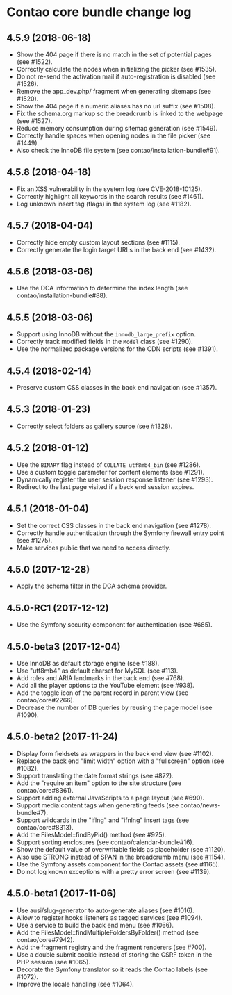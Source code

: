 # Contao core bundle change log

## 4.5.9 (2018-06-18)

 * Show the 404 page if there is no match in the set of potential pages (see #1522).
 * Correctly calculate the nodes when initializing the picker (see #1535).
 * Do not re-send the activation mail if auto-registration is disabled (see #1526).
 * Remove the app_dev.php/ fragment when generating sitemaps (see #1520).
 * Show the 404 page if a numeric aliases has no url suffix (see #1508).
 * Fix the schema.org markup so the breadcrumb is linked to the webpage (see #1527).
 * Reduce memory consumption during sitemap generation (see #1549).
 * Correctly handle spaces when opening nodes in the file picker (see #1449).
 * Also check the InnoDB file system (see contao/installation-bundle#91).

## 4.5.8 (2018-04-18)

 * Fix an XSS vulnerability in the system log (see CVE-2018-10125).
 * Correctly highlight all keywords in the search results (see #1461).
 * Log unknown insert tag (flags) in the system log (see #1182).

## 4.5.7 (2018-04-04)

 * Correctly hide empty custom layout sections (see #1115).
 * Correctly generate the login target URLs in the back end (see #1432).

## 4.5.6 (2018-03-06)

 * Use the DCA information to determine the index length (see contao/installation-bundle#88).

## 4.5.5 (2018-03-06)

 * Support using InnoDB without the `innodb_large_prefix` option.
 * Correctly track modified fields in the `Model` class (see #1290).
 * Use the normalized package versions for the CDN scripts (see #1391).

## 4.5.4 (2018-02-14)

 * Preserve custom CSS classes in the back end navigation (see #1357).

## 4.5.3 (2018-01-23)

 * Correctly select folders as gallery source (see #1328).

## 4.5.2 (2018-01-12)

 * Use the `BINARY` flag instead of `COLLATE utf8mb4_bin` (see #1286).
 * Use a custom toggle parameter for content elements (see #1291).
 * Dynamically register the user session response listener (see #1293).
 * Redirect to the last page visited if a back end session expires.

## 4.5.1 (2018-01-04)

 * Set the correct CSS classes in the back end navigation (see #1278).
 * Correctly handle authentication through the Symfony firewall entry point (see #1275).
 * Make services public that we need to access directly.

## 4.5.0 (2017-12-28)

 * Apply the schema filter in the DCA schema provider.

## 4.5.0-RC1 (2017-12-12)

 * Use the Symfony security component for authentication (see #685).

## 4.5.0-beta3 (2017-12-04)

 * Use InnoDB as default storage engine (see #188).
 * Use "utf8mb4" as default charset for MySQL (see #113).
 * Add roles and ARIA landmarks in the back end (see #768).
 * Add all the player options to the YouTube element (see #938).
 * Add the toggle icon of the parent record in parent view (see contao/core#2266).
 * Decrease the number of DB queries by reusing the page model (see #1090).

## 4.5.0-beta2 (2017-11-24)

 * Display form fieldsets as wrappers in the back end view (see #1102).
 * Replace the back end "limit width" option with a "fullscreen" option (see #1082).
 * Support translating the date format strings (see #872).
 * Add the "require an item" option to the site structure (see contao/core#8361).
 * Support adding external JavaScripts to a page layout (see #690).
 * Support media:content tags when generating feeds (see contao/news-bundle#7).
 * Support wildcards in the "iflng" and "ifnlng" insert tags (see contao/core#8313).
 * Add the FilesModel::findByPid() method (see #925).
 * Support sorting enclosures (see contao/calendar-bundle#16).
 * Show the default value of overwritable fields as placeholder (see #1120).
 * Also use STRONG instead of SPAN in the breadcrumb menu (see #1154).
 * Use the Symfony assets component for the Contao assets (see #1165).
 * Do not log known exceptions with a pretty error screen (see #1139).

## 4.5.0-beta1 (2017-11-06)

 * Use ausi/slug-generator to auto-generate aliases (see #1016).
 * Allow to register hooks listeners as tagged services (see #1094).
 * Use a service to build the back end menu (see #1066).
 * Add the FilesModel::findMultipleFoldersByFolder() method (see contao/core#7942).
 * Add the fragment registry and the fragment renderers (see #700).
 * Use a double submit cookie instead of storing the CSRF token in the PHP session (see #1065).
 * Decorate the Symfony translator so it reads the Contao labels (see #1072).
 * Improve the locale handling (see #1064).
